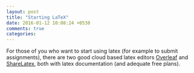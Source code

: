 ```yaml
---
layout: post
title: "Starting LaTeX"
date: 2016-01-12 10:08:24 +0530
comments: true
categories:
---
```


For those of you who want to start using latex (for example to submit assignments), there are two good cloud based latex editors [Overleaf](https://www.overleaf.com/) and [ShareLatex](https://www.sharelatex.com/), both with latex documentation (and adequate free plans).
